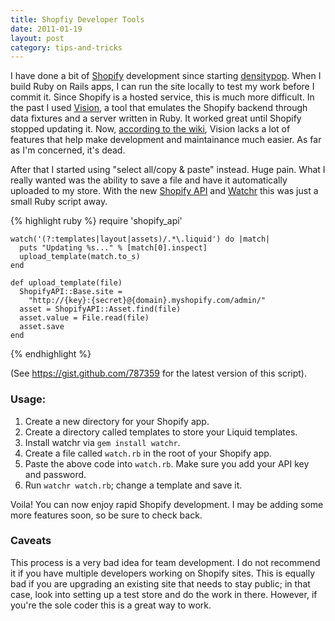 ```yaml
---
title: Shopfiy Developer Tools
date: 2011-01-19
layout: post
category: tips-and-tricks
---
```


I have done a bit of [Shopify](http://www.shopify.com) development since starting [densitypop](http://blog.densitypop.com). When I build Ruby on Rails apps, I can run the site locally to test my work before I commit it. Since Shopify is a hosted service, this is much more difficult. In the past I used [Vision](http://vision.shopify.com/), a tool that emulates the Shopify backend through data fixtures and a server written in Ruby. It worked great until Shopify stopped updating it. Now, [according to the wiki](http://wiki.shopify.com/Vision#Vision_Troubleshooting), Vision lacks a lot of features that help make development and maintainance much easier. As far as I'm concerned, it's dead.

After that I started using "select all/copy & paste" instead. Huge pain. What I really wanted was the ability to save a file and have it automatically uploaded to my store. With the new [Shopify API](http://www.shopify.com/developers) and [Watchr](https://github.com/mynyml/watchr) this was just a small Ruby script away.

{% highlight ruby %}
    require 'shopify_api'

    watch('(?:templates|layout|assets)/.*\.liquid') do |match|
      puts "Updating %s..." % [match[0].inspect]
      upload_template(match.to_s)
    end

    def upload_template(file)
      ShopifyAPI::Base.site =
        "http://{key}:{secret}@{domain}.myshopify.com/admin/"
      asset = ShopifyAPI::Asset.find(file)
      asset.value = File.read(file)
      asset.save
    end
{% endhighlight %}

(See <https://gist.github.com/787359> for the latest version of this script).

### Usage:

1. Create a new directory for your Shopify app.
2. Create a directory called templates to store your Liquid templates.
3. Install watchr via `gem install watchr`.
4. Create a file called `watch.rb` in the root of your Shopify app.
5. Paste the above code into `watch.rb`. Make sure you add your API key and password.
6. Run `watchr watch.rb`; change a template and save it.

Voila! You can now enjoy rapid Shopify development. I may be adding some more features soon, so be sure to check back.

### Caveats

This process is a very bad idea for team development. I do not recommend it if you have multiple developers working on Shopify sites. This is equally bad if you are upgrading an existing site that needs to stay public; in that case, look into setting up a test store and do the work in there. However, if you're the sole coder this is a great way to work.

